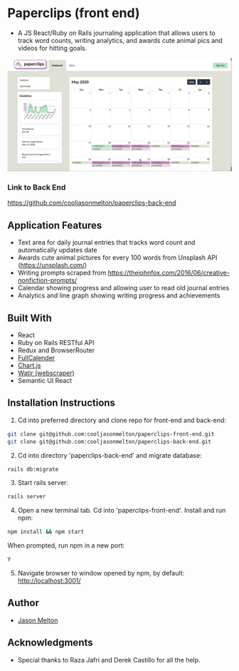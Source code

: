 # Paperclips (front end)
* A JS React/Ruby on Rails journaling application that allows users to track word counts, writing analytics, and awards cute animal pics and videos for hitting goals.  

<img src="https://github.com/cooljasonmelton/paperclips-front-end/blob/master/Animated%20GIF-downsized_large%20(2).gif" width="1000"/>

### Link to Back End
<a href='https://github.com/cooljasonmelton/paperclips-front-end'>https://github.com/cooljasonmelton/paperclips-back-end<a>

## Application Features
* Text area for daily journal entries that tracks word count and automatically updates date
* Awards cute animal pictures for every 100 words from Unsplash API (https://unsplash.com/)
* Writing prompts scraped from https://thejohnfox.com/2016/06/creative-nonfiction-prompts/
* Calendar showing progress and allowing user to read old journal entries
* Analytics and line graph showing writing progress and achievements 

## Built With​
* React
* Ruby on Rails RESTful API
* Redux and BrowserRouter
* <a href='https://github.com/fullcalendar/fullcalendar-react'>FullCalender</a>
* <a href='https://www.chartjs.org/'>Chart.js</a>
* <a href='http://watir.com/'>Watir (webscraper)</a>
* Semantic UI React
​
## Installation Instructions
1. Cd into preferred directory and clone repo for front-end and back-end:
```bash
git clone git@github.com:cooljasonmelton/paperclips-front-end.git
git clone git@github.com:cooljasonmelton/paperclips-back-end.git
```
2. Cd into directory 'paperclips-back-end' and migrate database:
```bash
rails db:migrate
```
3. Start rails server:
```bash
rails server
```
4. Open a new terminal tab. Cd into 'paperclips-front-end'. Install and run npm:
```bash
npm install && npm start
```
When prompted, run npm in a new port:
```bash
Y
```
5. Navigate browser to window opened by npm, by default: <a href='http://localhost:3001/'> http://localhost:3001/ </a> 

## Author
* <a href='https://github.com/cooljasonmelton'> Jason Melton</a>

## Acknowledgments
* Special thanks to Raza Jafri and Derek Castillo for all the help.




